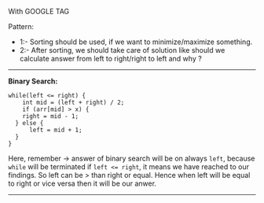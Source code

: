 With GOOGLE TAG

Pattern:
* 1:- Sorting should be used, if we want to minimize/maximize something.
* 2:- After sorting, we should take care of solution like should we calculate answer from left to right/right to left and why ?
-------

**Binary Search:**
```
while(left <= right) {
	int mid = (left + right) / 2;
	if (arr[mid] > x) { 
	right = mid - 1;
  } else {
	  left = mid + 1;
  }
}
```
Here, remember -> answer of binary search will be on always `left`, because `while` will be terminated if `left <= right`, it means we have reached to our findings.
So left can be > than right or equal. Hence when left will be equal to right or vice versa then it will be our anwer.

-------
